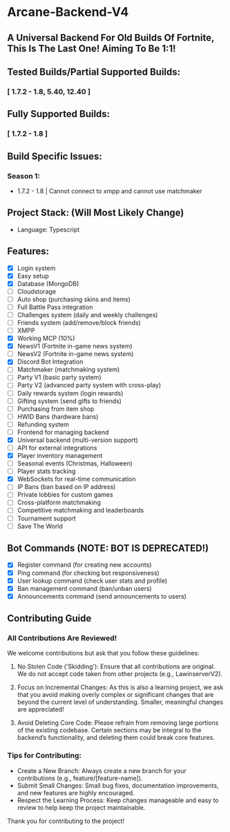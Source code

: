 # Arcane-Backend-V4  
## A Universal Backend For Old Builds Of Fortnite, This Is The Last One! Aiming To Be 1:1!

## Tested Builds/Partial Supported Builds:
### [ 1.7.2 - 1.8, 5.40, 12.40 ]
## Fully Supported Builds:
### [ 1.7.2 - 1.8 ]
## Build Specific Issues:
### Season 1:
- 1.7.2 - 1.8 | Cannot connect to xmpp and cannot use matchmaker

## Project Stack: (Will Most Likely Change)
- Language: Typescript

## Features:
- [x] Login system  
- [x] Easy setup  
- [x] Database (MongoDB)
- [ ] Cloudstorage
- [ ] Auto shop (purchasing skins and items)  
- [ ] Full Battle Pass integration  
- [ ] Challenges system (daily and weekly challenges)  
- [ ] Friends system (add/remove/block friends)  
- [ ] XMPP  
- [x] Working MCP (10%)
- [x] NewsV1 (Fortnite in-game news system) 
- [ ] NewsV2 (Fortnite in-game news system)  
- [x] Discord Bot Integration  
- [ ] Matchmaker (matchmaking system)  
- [ ] Party V1 (basic party system)  
- [ ] Party V2 (advanced party system with cross-play)  
- [ ] Daily rewards system (login rewards)  
- [ ] Gifting system (send gifts to friends)  
- [ ] Purchasing from item shop  
- [ ] HWID Bans (hardware bans)  
- [ ] Refunding system  
- [ ] Frontend for managing backend  
- [x] Universal backend (multi-version support)  
- [ ] API for external integrations  
- [x] Player inventory management  
- [ ] Seasonal events (Christmas, Halloween)  
- [ ] Player stats tracking 
- [x] WebSockets for real-time communication
- [ ] IP Bans (ban based on IP address) 
- [ ] Private lobbies for custom games  
- [ ] Cross-platform matchmaking  
- [ ] Competitive matchmaking and leaderboards  
- [ ] Tournament support
- [ ] Save The World

## Bot Commands (NOTE: BOT IS DEPRECATED!)
- [x] Register command (for creating new accounts)  
- [x] Ping command (for checking bot responsiveness)  
- [x] User lookup command (check user stats and profile)  
- [x] Ban management command (ban/unban users)  
- [x] Announcements command (send announcements to users)

## Contributing Guide

### All Contributions Are Reviewed!  
We welcome contributions but ask that you follow these guidelines:

1. No Stolen Code ('Skidding'): Ensure that all contributions are original. We do not accept code taken from other projects (e.g., LawinserverV2).

2. Focus on Incremental Changes: As this is also a learning project, we ask that you avoid making overly complex or significant changes that are beyond the current level of understanding. Smaller, meaningful changes are appreciated!

3. Avoid Deleting Core Code: Please refrain from removing large portions of the existing codebase. Certain sections may be integral to the backend’s functionality, and deleting them could break core features.

### Tips for Contributing:  
- Create a New Branch: Always create a new branch for your contributions (e.g., feature/[feature-name]).  
- Submit Small Changes: Small bug fixes, documentation improvements, and new features are highly encouraged.  
- Respect the Learning Process: Keep changes manageable and easy to review to help keep the project maintainable.

Thank you for contributing to the project!